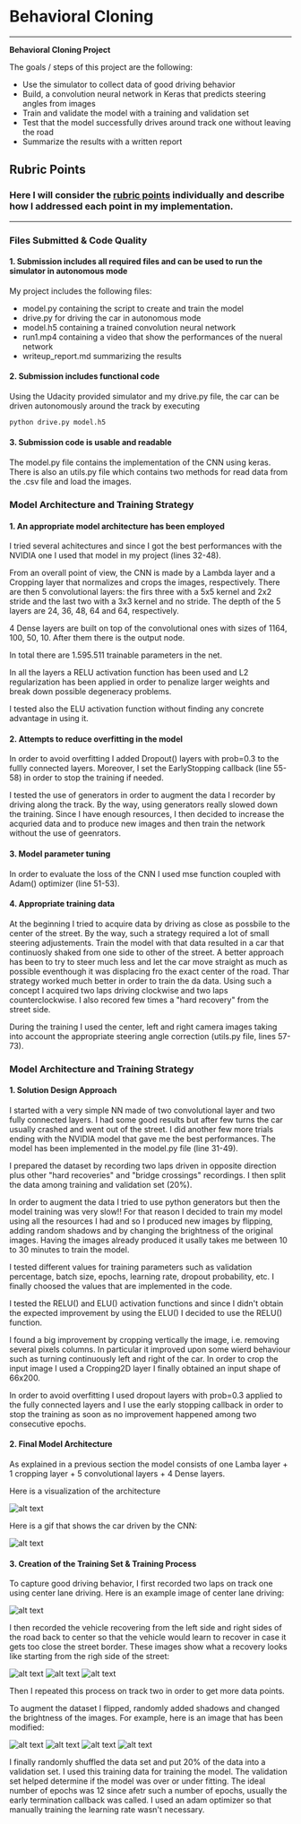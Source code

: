 # **Behavioral Cloning** 

---

**Behavioral Cloning Project**

The goals / steps of this project are the following:
* Use the simulator to collect data of good driving behavior
* Build, a convolution neural network in Keras that predicts steering angles from images
* Train and validate the model with a training and validation set
* Test that the model successfully drives around track one without leaving the road
* Summarize the results with a written report

## Rubric Points
### Here I will consider the [rubric points](https://review.udacity.com/#!/rubrics/432/view) individually and describe how I addressed each point in my implementation.  

---
### Files Submitted & Code Quality

#### 1. Submission includes all required files and can be used to run the simulator in autonomous mode

My project includes the following files:
* model.py containing the script to create and train the model
* drive.py for driving the car in autonomous mode
* model.h5 containing a trained convolution neural network 
* run1.mp4 containing a video that show the performances of the nueral network 
* writeup_report.md summarizing the results

#### 2. Submission includes functional code
Using the Udacity provided simulator and my drive.py file, the car can be driven autonomously around the track by executing 
```sh
python drive.py model.h5
```

#### 3. Submission code is usable and readable

The model.py file contains the implementation of the CNN using keras. There is also an utils.py file which contains two methods for read data from the .csv file and load the images. 

### Model Architecture and Training Strategy

#### 1. An appropriate model architecture has been employed

I tried several achitectures and since I got the best performances with the NVIDIA one I used that model in my project (lines 32-48).

From an overall point of view, the CNN is made by a Lambda layer and a Cropping layer that normalizes and crops the images, respectively.
There are then 5 convolutional layers: the firs three with a 5x5 kernel and 2x2 stride and the last two with a 3x3 kernel and no stride.
The depth of the 5 layers are 24, 36, 48, 64 and 64, respectively. 

4 Dense layers are built on top of the convolutional ones with sizes of 1164, 100, 50,  10. After them there is the output node.

In total there are 1.595.511 trainable parameters in the net.

In all the layers a RELU activation function has been used and L2 regularization has been applied in order to penalize larger weights and break down possible degeneracy problems.

I tested also the ELU activation function without finding any concrete advantage in using it.

#### 2. Attempts to reduce overfitting in the model

In order to avoid overfitting I added Dropout() layers with prob=0.3 to the fullly connected layers. Moreover, I set the EarlyStopping callback (line 55-58) in order to stop the training if needed.

I tested the use of generators in order to augment the data I recorder by driving along the track. By the way, using generators really slowed down the training. Since I have enough resources, I then decided to increase the acquried data and to produce new images and then train the network without the use of geenrators.

#### 3. Model parameter tuning

In order to evaluate the loss of the CNN I used mse function coupled with Adam() optimizer (line 51-53). 

#### 4. Appropriate training data

At the beginning I tried to acquire data by driving as close as possbile to the center of the street. By the way, such a strategy required a lot of small steering adjustements. Train the model with that data resulted in a car that continuosly shaked from one side to other of the street. A better approach has been to try to steer much less and let the car move straight as much as possible eventhough it was displacing fro the exact center of the road. Thar strategy worked much better in order to train the da data. Using such a concept I acquired two laps driving clockwise and two laps counterclockwise. I also recored few times a "hard recovery" from the street side.

During the training I used the center, left and right camera images taking into account the appropriate steering angle correction (utils.py file, lines 57-73).

### Model Architecture and Training Strategy

#### 1. Solution Design Approach

I started with a very simple NN made of two convolutional layer and two fully connected layers. I had some good results but after few turns the car usually crashed and went out of the street. I did another few more trials ending with the NVIDIA model that gave me the best performances. The model has been implemented in the model.py file (line 31-49).

I prepared the dataset by recording two laps driven in opposite direction plus other "hard recoveries" and "bridge crossings" recordings. I then split the data among training and validation set (20%). 

In order to augment the data I tried to use python generators but then the model training was very slow!! For that reason I decided to train my model using all the resources I had and so I produced new images by flipping, adding random shadows and by changing the brightness of the original images. Having the images already produced it usally takes me between 10 to 30 minutes to train the model.

I tested different values for training parameters such as validation percentage, batch size, epochs, learning rate, dropout probability, etc. I finally choosed the values that are implemented in the code. 

I tested the RELU() and ELU() activation functions and since I didn't obtain the expected improvement by using the ELU() I decided to use the RELU() function. 

I found a big improvement by cropping vertically the image, i.e. removing several pixels columns. In particular it improved upon some wierd behaviour such as turning continuously left and right of the car. In order to crop the input image I used a Cropping2D layer I finally obtained an input shape of 66x200.

In order to avoid overfitting I used dropout layers with prob=0.3 applied to the fully connected layers and I use the early stopping callback in order to stop the training as soon as no improvement happened among two consecutive epochs.


 
#### 2. Final Model Architecture

As explained in a previous section the model consists of one Lamba layer + 1 cropping layer + 5 convolutional layers + 4 Dense layers.

Here is a visualization of the architecture

![alt text](https://github.com/fvmassoli/fvmassoli-CarND-Behavioral-Cloning-P3/blob/master/model.png "Model")

Here is a gif that shows the car driven by the CNN:

![alt text](https://github.com/fvmassoli/fvmassoli-CarND-Behavioral-Cloning-P3/blob/master/behavioral_cloning.gif "")


#### 3. Creation of the Training Set & Training Process

To capture good driving behavior, I first recorded two laps on track one using center lane driving. Here is an example image of center lane driving:

![alt text](https://github.com/fvmassoli/fvmassoli-CarND-Behavioral-Cloning-P3/blob/master/examples/center_driving.jpg)

I then recorded the vehicle recovering from the left side and right sides of the road back to center so that the vehicle would learn to recover in case it gets too close the street border. These images show what a recovery looks like starting from the righ side of the street:

![alt text](https://github.com/fvmassoli/fvmassoli-CarND-Behavioral-Cloning-P3/blob/master/examples/center_2017_04_20_17_18_44_574.jpg)
![alt text](https://github.com/fvmassoli/fvmassoli-CarND-Behavioral-Cloning-P3/blob/master/examples/center_2017_04_20_17_18_46_017.jpg)
![alt text](https://github.com/fvmassoli/fvmassoli-CarND-Behavioral-Cloning-P3/blob/master/examples/center_2017_04_20_17_18_46_567.jpg)

Then I repeated this process on track two in order to get more data points.

To augment the dataset I flipped, randomly added shadows and changed the brightness of the images. For example, here is an image that has been modified:

![alt text](https://github.com/fvmassoli/fvmassoli-CarND-Behavioral-Cloning-P3/blob/master/examples/img/original.jpg "Original image")
![alt text](https://github.com/fvmassoli/fvmassoli-CarND-Behavioral-Cloning-P3/blob/master/examples/img/flipped.jpg "Flipped image")
![alt text](https://github.com/fvmassoli/fvmassoli-CarND-Behavioral-Cloning-P3/blob/master/examples/img/shadowed.jpg "Shadowed image")
![alt text](https://github.com/fvmassoli/fvmassoli-CarND-Behavioral-Cloning-P3/blob/master/examples/img/augmented_brightness.jpg "Augmented brightness image")
 
I finally randomly shuffled the data set and put 20% of the data into a validation set. 
I used this training data for training the model. The validation set helped determine if the model was over or under fitting. The ideal number of epochs was 12 since afetr such a number of epochs, usually the early termination callback was called. I used an adam optimizer so that manually training the learning rate wasn't necessary.
